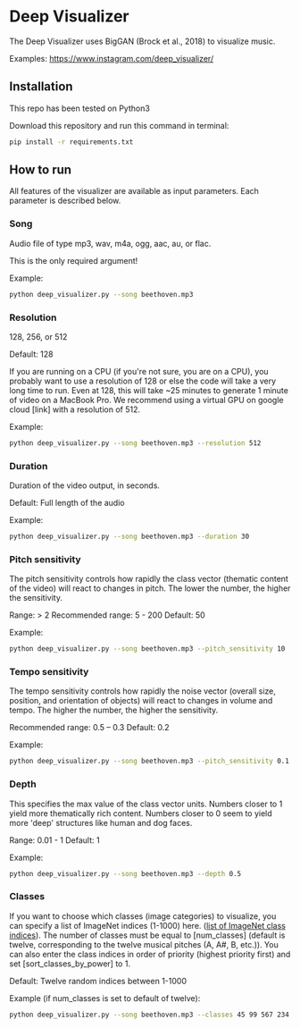 # Deep Visualizer
The Deep Visualizer uses BigGAN (Brock et al., 2018) to visualize music.

Examples: https://www.instagram.com/deep_visualizer/

## Installation

This repo has been tested on Python3

Download this repository and run this command in terminal:

```bash
pip install -r requirements.txt
```

## How to run

All features of the visualizer are available as input parameters. Each parameter is described below.

### Song

Audio file of type mp3, wav, m4a, ogg, aac, au, or flac.

This is the only required argument!

Example:

```bash
python deep_visualizer.py --song beethoven.mp3
```

### Resolution

128, 256, or 512

Default: 128

If you are running on a CPU (if you're not sure, you are on a CPU), you probably want to use a resolution of 128 or else the code will take a very long time to run. Even at 128, this will take ~25 minutes to generate 1 minute of video on a MacBook Pro. We recommend using a virtual GPU on google cloud [link] with a resolution of 512.

Example:

```bash
python deep_visualizer.py --song beethoven.mp3 --resolution 512
```

### Duration

Duration of the video output, in seconds.

Default: Full length of the audio

Example:

```bash
python deep_visualizer.py --song beethoven.mp3 --duration 30
```

### Pitch sensitivity

The pitch sensitivity controls how rapidly the class vector (thematic content of the video) will react to changes in pitch. The lower the number, the higher the sensitivity. 

Range: > 2
Recommended range: 5 - 200
Default: 50

Example:

```bash
python deep_visualizer.py --song beethoven.mp3 --pitch_sensitivity 10
```

### Tempo sensitivity

The tempo sensitivity controls how rapidly the noise vector (overall size, position, and orientation of objects) will react to changes in volume and tempo. The higher the number, the higher the sensitivity. 

Recommended range: 0.5 – 0.3
Default: 0.2

Example:

```bash
python deep_visualizer.py --song beethoven.mp3 --pitch_sensitivity 0.1
```

### Depth

This specifies the max value of the class vector units. Numbers closer to 1 yield more thematically rich content. Numbers closer to 0 seem to yield more 'deep' structures like human and dog faces. 

Range: 0.01 - 1
Default: 1

Example:

```bash
python deep_visualizer.py --song beethoven.mp3 --depth 0.5
```

### Classes

If you want to choose which classes (image categories) to visualize, you can specify a list of ImageNet indices (1-1000) here. ([list of ImageNet class indices](https://gist.github.com/yrevar/942d3a0ac09ec9e5eb3a)). The number of classes must be equal to [num_classes] (default is twelve, corresponding to the twelve musical pitches (A, A#, B, etc.)). You can also enter the class indices in order of priority (highest priority first) and set [sort_classes_by_power] to 1. 

Default: Twelve random indices between 1-1000

Example (if num_classes is set to default of twelve):
```bash
python deep_visualizer.py --song beethoven.mp3 --classes 45 99 567 234 89 90 105 998 56 677 884 530
```


